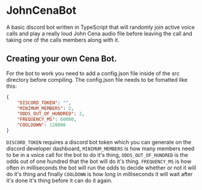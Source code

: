 # JohnCenaBot
A basic discord bot written in TypeScript that will randomly join active voice calls and play a really loud John Cena audio file before leaving the call and taking one of the calls members along with it.

## Creating your own Cena Bot.
For the bot to work you need to add a config.json file inside of the src directory before compiling. The config.json file needs to be fomatted like this:

```json
{
    "DISCORD_TOKEN": "",
    "MINIMUM_MEMBERS": 2,
    "ODDS_OUT_OF_HUNDRED": 2,
    "FREQUENCY_MS": 60000,
    "COOLDOWN": 120000
}
```

`DISCORD_TOKEN` requires a discord bot token which you can generate on the discord developer dashboard, `MINIMUM_MEMBERS` is how many members need to be in a voice call for the bot to do it's thing, `ODDS_OUT_OF_HUNDRED` is the odds out of one hundred that the bot will do it's thing. `FREQUENCY_MS` is how often in milliseconds the bot will run the odds to decide whether or not it will do it's thing and finally `COOLDOWN` is how long in milliseconds it will wait after it's done it's thing before it can do it again.

